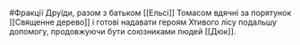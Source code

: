 #Фракції 
Друїди, разом з батьком [[Ельсі]] Томасом вдячні за порятунок [[Священне дерево]] і готові надавати героям Хтивого лісу подальшу допомогу, продовжуючи бути союзниками людей [[Дюк]]. 